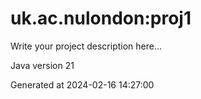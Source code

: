 # uk.ac.nulondon:proj1

Write your project description here...

Java version 21

Generated at 2024-02-16 14:27:00
